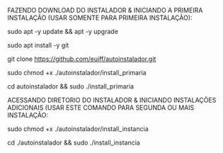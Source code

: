 FAZENDO DOWNLOAD DO INSTALADOR & INICIANDO A PRIMEIRA INSTALAÇÃO (USAR SOMENTE PARA PRIMEIRA INSTALAÇÃO):

sudo apt -y update && apt -y upgrade

sudo apt install -y git

git clone https://github.com/euiff/autoinstalador.git

sudo chmod +x ./autoinstalador/install_primaria

cd autoinstalador && sudo ./install_primaria



ACESSANDO DIRETORIO DO INSTALADOR & INICIANDO INSTALAÇÕES ADICIONAIS (USAR ESTE COMANDO PARA SEGUNDA OU MAIS INSTALAÇÃO:


sudo chmod +x ./autoinstalador/install_instancia

cd ./autoinstalador && sudo ./install_instancia


